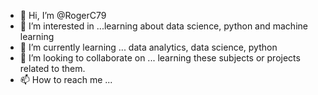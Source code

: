 - 👋 Hi, I’m @RogerC79
- 👀 I’m interested in ...learning about data science, python and machine learning 
- 🌱 I’m currently learning ... data analytics, data science, python 
- 💞️ I’m looking to collaborate on ... learning these subjects or projects related to them. 
- 📫 How to reach me ...

<!---
RogerC79/RogerC79 is a ✨ special ✨ repository because its `README.md` (this file) appears on your GitHub profile.
You can click the Preview link to take a look at your changes.
--->
